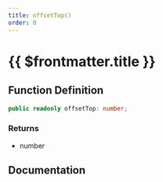 ```yaml
---
title: offsetTop()
order: 0
---
```


# {{ $frontmatter.title }}

## Function Definition

```ts
public readonly offsetTop: number;
```

### Returns

* number

## Documentation

<!--@include: ./parts/offsetTop.md-->

